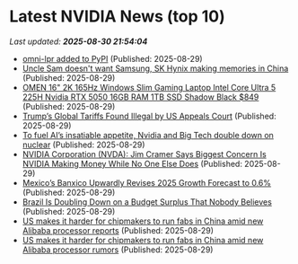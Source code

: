 # Latest NVIDIA News (top 10)
_Last updated: **2025-08-30 21:54:04**_

- [omni-lpr added to PyPI](https://pypi.org/project/omni-lpr/) (Published: 2025-08-29)
- [Uncle Sam doesn't want Samsung, SK Hynix making memories in China](https://www.theregister.com/2025/08/29/uncle_sam_doesnt_want_samsung/) (Published: 2025-08-29)
- [OMEN 16" 2K 165Hz Windows Slim Gaming Laptop Intel Core Ultra 5 225H Nvidia RTX 5050 16GB RAM 1TB SSD Shadow Black $849](https://slickdeals.net/f/18566590-omen-16-2k-165hz-windows-slim-gaming-laptop-intel-core-ultra-5-225h-nvidia-rtx-5050-16gb-ram-1tb-ssd-shadow-black-849) (Published: 2025-08-29)
- [Trump’s Global Tariffs Found Illegal by US Appeals Court](https://biztoc.com/x/43c805dc7c8bb096) (Published: 2025-08-29)
- [To fuel AI’s insatiable appetite, Nvidia and Big Tech double down on nuclear](https://biztoc.com/x/3bb930284cb17a6a) (Published: 2025-08-29)
- [NVIDIA Corporation (NVDA): Jim Cramer Says Biggest Concern Is NVIDIA Making Money While No One Else Does](https://consent.yahoo.com/v2/collectConsent?sessionId=1_cc-session_2eab09f2-a409-4d73-9388-82aa12138ed8) (Published: 2025-08-29)
- [Mexico’s Banxico Upwardly Revises 2025 Growth Forecast to 0.6%](https://biztoc.com/x/2a28b8c8b68ce709) (Published: 2025-08-29)
- [Brazil Is Doubling Down on a Budget Surplus That Nobody Believes](https://biztoc.com/x/3b9a39da02b2ac15) (Published: 2025-08-29)
- [US makes it harder for chipmakers to run fabs in China amid new Alibaba processor reports](https://siliconangle.com/2025/08/29/us-makes-harder-chipmakers-run-fabs-china-amid-new-alibaba-processor-reports/) (Published: 2025-08-29)
- [US makes it harder for chipmakers to run fabs in China amid new Alibaba processor rumors](https://siliconangle.com/2025/08/29/us-makes-harder-chipmakers-run-fabs-china-amid-new-alibaba-processor-rumors/) (Published: 2025-08-29)
